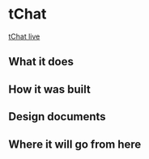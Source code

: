 # tChat

[tChat live](http://www.tchat.lgbt)

## What it does

## How it was built

## Design documents

## Where it will go from here
